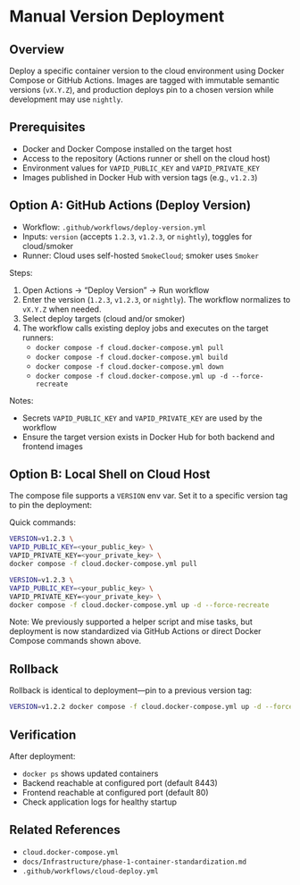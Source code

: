 # Manual Version Deployment

## Overview
Deploy a specific container version to the cloud environment using Docker Compose or GitHub Actions. Images are tagged with immutable semantic versions (`vX.Y.Z`), and production deploys pin to a chosen version while development may use `nightly`.

## Prerequisites
- Docker and Docker Compose installed on the target host
- Access to the repository (Actions runner or shell on the cloud host)
- Environment values for `VAPID_PUBLIC_KEY` and `VAPID_PRIVATE_KEY`
- Images published in Docker Hub with version tags (e.g., `v1.2.3`)

## Option A: GitHub Actions (Deploy Version)
- Workflow: `.github/workflows/deploy-version.yml`
- Inputs: `version` (accepts `1.2.3`, `v1.2.3`, or `nightly`), toggles for cloud/smoker
- Runner: Cloud uses self-hosted `SmokeCloud`; smoker uses `Smoker`

Steps:
1) Open Actions → “Deploy Version” → Run workflow
2) Enter the version (`1.2.3`, `v1.2.3`, or `nightly`). The workflow normalizes to `vX.Y.Z` when needed.
3) Select deploy targets (cloud and/or smoker)
4) The workflow calls existing deploy jobs and executes on the target runners:
   - `docker compose -f cloud.docker-compose.yml pull`
   - `docker compose -f cloud.docker-compose.yml build`
   - `docker compose -f cloud.docker-compose.yml down`
   - `docker compose -f cloud.docker-compose.yml up -d --force-recreate`

Notes:
- Secrets `VAPID_PUBLIC_KEY` and `VAPID_PRIVATE_KEY` are used by the workflow
- Ensure the target version exists in Docker Hub for both backend and frontend images

## Option B: Local Shell on Cloud Host
The compose file supports a `VERSION` env var. Set it to a specific version tag to pin the deployment:

Quick commands:
```bash
VERSION=v1.2.3 \
VAPID_PUBLIC_KEY=<your_public_key> \
VAPID_PRIVATE_KEY=<your_private_key> \
docker compose -f cloud.docker-compose.yml pull

VERSION=v1.2.3 \
VAPID_PUBLIC_KEY=<your_public_key> \
VAPID_PRIVATE_KEY=<your_private_key> \
docker compose -f cloud.docker-compose.yml up -d --force-recreate
```

Note: We previously supported a helper script and mise tasks, but deployment is now standardized via GitHub Actions or direct Docker Compose commands shown above.

## Rollback
Rollback is identical to deployment—pin to a previous version tag:
```bash
VERSION=v1.2.2 docker compose -f cloud.docker-compose.yml up -d --force-recreate
```

## Verification
After deployment:
- `docker ps` shows updated containers
- Backend reachable at configured port (default 8443)
- Frontend reachable at configured port (default 80)
- Check application logs for healthy startup

## Related References
- `cloud.docker-compose.yml`
- `docs/Infrastructure/phase-1-container-standardization.md`
- `.github/workflows/cloud-deploy.yml`
